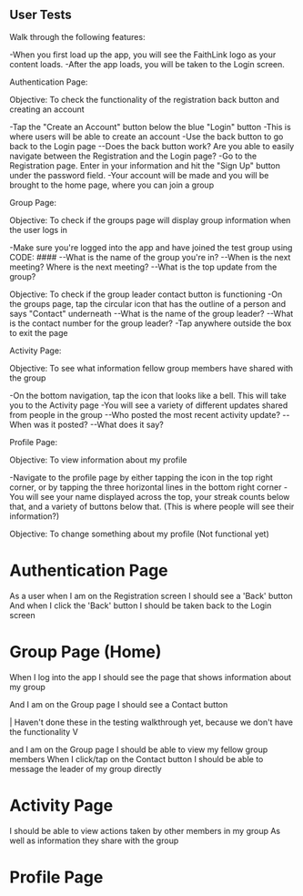 ## User Tests

Walk through the following features:

-When you first load up the app, you will see the FaithLink logo as your content loads.
-After the app loads, you will be taken to the Login screen.

Authentication Page:

Objective: To check the functionality of the registration back button and creating an account

-Tap the "Create an Account" button below the blue "Login" button
-This is where users will be able to create an account
-Use the back button to go back to the Login page
--Does the back button work? Are you able to easily navigate between the Registration and the Login page?
-Go to the Registration page. Enter in your information and hit the "Sign Up" button under the password field.
-Your account will be made and you will be brought to the home page, where you can join a group

Group Page:

Objective: To check if the groups page will display group information when the user logs in

-Make sure you're logged into the app and have joined the test group using CODE: ####
--What is the name of the group you're in?
--When is the next meeting? Where is the next meeting?
--What is the top update from the group?

Objective: To check if the group leader contact button is functioning
-On the groups page, tap the circular icon that has the outline of a person and says "Contact" underneath
--What is the name of the group leader?
--What is the contact number for the group leader?
-Tap anywhere outside the box to exit the page

Activity Page:

Objective: To see what information fellow group members have shared with the group

-On the bottom navigation, tap the icon that looks like a bell. This will take you to the Activity page
-You will see a variety of different updates shared from people in the group
--Who posted the most recent activity update?
--When was it posted?
--What does it say?

Profile Page:

Objective: To view information about my profile

-Navigate to the profile page by either tapping the icon in the top right corner, or by tapping the three horizontal lines in the bottom right corner
-You will see your name displayed across the top, your streak counts below that, and a variety of buttons below that.
(This is where people will see their information?)

Objective: To change something about my profile
(Not functional yet)

# Authentication Page

As a user when I am on the Registration screen
I should see a 'Back' button
And when I click the 'Back' button
I should be taken back to the Login screen

# Group Page (Home)

When I log into the app
I should see the page that shows information about my group

And I am on the Group page
I should see a Contact button


| Haven't done these in the testing walkthrough yet, because we don't have the functionality
V

and I am on the Group page
I should be able to view my fellow group members
When I click/tap on the Contact button
I should be able to message the leader of my group directly

# Activity Page



I should be able to view actions taken by other members in my group
As well as information they share with the group

# Profile Page

